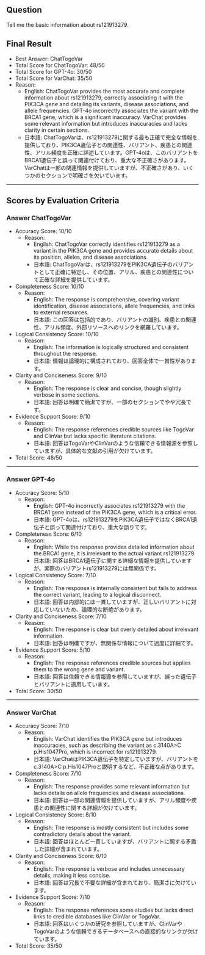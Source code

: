 ## Question

Tell me the basic information about rs121913279.

## Final Result

- Best Answer: ChatTogoVar
- Total Score for ChatTogoVar: 48/50
- Total Score for GPT-4o: 30/50
- Total Score for VarChat: 35/50
- Reason:
  - English: ChatTogoVar provides the most accurate and complete information about rs121913279, correctly associating it with the PIK3CA gene and detailing its variants, disease associations, and allele frequencies. GPT-4o incorrectly associates the variant with the BRCA1 gene, which is a significant inaccuracy. VarChat provides some relevant information but introduces inaccuracies and lacks clarity in certain sections.
  - 日本語: ChatTogoVarは、rs121913279に関する最も正確で完全な情報を提供しており、PIK3CA遺伝子との関連性、バリアント、疾患との関連性、アリル頻度を正確に詳述しています。GPT-4oは、このバリアントをBRCA1遺伝子と誤って関連付けており、重大な不正確さがあります。VarChatは一部の関連情報を提供していますが、不正確さがあり、いくつかのセクションで明確さを欠いています。

---

## Scores by Evaluation Criteria

### Answer ChatTogoVar
- Accuracy Score: 10/10
  - Reason: 
    - English: ChatTogoVar correctly identifies rs121913279 as a variant in the PIK3CA gene and provides accurate details about its position, alleles, and disease associations.
    - 日本語: ChatTogoVarは、rs121913279をPIK3CA遺伝子のバリアントとして正確に特定し、その位置、アリル、疾患との関連性について正確な詳細を提供しています。
- Completeness Score: 10/10
  - Reason: 
    - English: The response is comprehensive, covering variant identification, disease associations, allele frequencies, and links to external resources.
    - 日本語: この回答は包括的であり、バリアントの識別、疾患との関連性、アリル頻度、外部リソースへのリンクを網羅しています。
- Logical Consistency Score: 10/10
  - Reason: 
    - English: The information is logically structured and consistent throughout the response.
    - 日本語: 情報は論理的に構成されており、回答全体で一貫性があります。
- Clarity and Conciseness Score: 9/10
  - Reason: 
    - English: The response is clear and concise, though slightly verbose in some sections.
    - 日本語: 回答は明確で簡潔ですが、一部のセクションでやや冗長です。
- Evidence Support Score: 9/10
  - Reason: 
    - English: The response references credible sources like TogoVar and ClinVar but lacks specific literature citations.
    - 日本語: 回答はTogoVarやClinVarのような信頼できる情報源を参照していますが、具体的な文献の引用が欠けています。
- Total Score: 48/50

---

### Answer GPT-4o
- Accuracy Score: 5/10
  - Reason: 
    - English: GPT-4o incorrectly associates rs121913279 with the BRCA1 gene instead of the PIK3CA gene, which is a critical error.
    - 日本語: GPT-4oは、rs121913279をPIK3CA遺伝子ではなくBRCA1遺伝子と誤って関連付けており、重大な誤りです。
- Completeness Score: 6/10
  - Reason: 
    - English: While the response provides detailed information about the BRCA1 gene, it is irrelevant to the actual variant rs121913279.
    - 日本語: 回答はBRCA1遺伝子に関する詳細な情報を提供していますが、実際のバリアントrs121913279には無関係です。
- Logical Consistency Score: 7/10
  - Reason: 
    - English: The response is internally consistent but fails to address the correct variant, leading to a logical disconnect.
    - 日本語: 回答は内部的には一貫していますが、正しいバリアントに対応していないため、論理的な断絶があります。
- Clarity and Conciseness Score: 7/10
  - Reason: 
    - English: The response is clear but overly detailed about irrelevant information.
    - 日本語: 回答は明確ですが、無関係な情報について過度に詳細です。
- Evidence Support Score: 5/10
  - Reason: 
    - English: The response references credible sources but applies them to the wrong gene and variant.
    - 日本語: 回答は信頼できる情報源を参照していますが、誤った遺伝子とバリアントに適用しています。
- Total Score: 30/50

---

### Answer VarChat
- Accuracy Score: 7/10
  - Reason: 
    - English: VarChat identifies the PIK3CA gene but introduces inaccuracies, such as describing the variant as c.3140A>C p.His1047Pro, which is incorrect for rs121913279.
    - 日本語: VarChatはPIK3CA遺伝子を特定していますが、バリアントをc.3140A>C p.His1047Proと説明するなど、不正確な点があります。
- Completeness Score: 7/10
  - Reason: 
    - English: The response provides some relevant information but lacks details on allele frequencies and disease associations.
    - 日本語: 回答は一部の関連情報を提供していますが、アリル頻度や疾患との関連性に関する詳細が欠けています。
- Logical Consistency Score: 8/10
  - Reason: 
    - English: The response is mostly consistent but includes some contradictory details about the variant.
    - 日本語: 回答はほとんど一貫していますが、バリアントに関する矛盾した詳細が含まれています。
- Clarity and Conciseness Score: 6/10
  - Reason: 
    - English: The response is verbose and includes unnecessary details, making it less concise.
    - 日本語: 回答は冗長で不要な詳細が含まれており、簡潔さに欠けています。
- Evidence Support Score: 7/10
  - Reason: 
    - English: The response references some studies but lacks direct links to credible databases like ClinVar or TogoVar.
    - 日本語: 回答はいくつかの研究を参照していますが、ClinVarやTogoVarのような信頼できるデータベースへの直接的なリンクが欠けています。
- Total Score: 35/50
